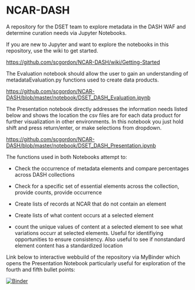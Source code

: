 # NCAR-DASH
A repository for the DSET team to explore metadata in the DASH WAF and determine curation needs via Jupyter Notebooks. 

If you are new to Jupyter and want to explore the notebooks in this repository, use the wiki to get started.

https://github.com/scgordon/NCAR-DASH/wiki/Getting-Started

The Evaluation notebook should allow the user to gain an understanding of metadataEvaluation.py functions used to create data products.

https://github.com/scgordon/NCAR-DASH/blob/master/notebook/DSET_DASH_Evaluation.ipynb

The Presentation notebook directly addresses the information needs listed below and shows the location the csv files are for each data product for further visualization in other environments. In this notebook you just hold shift and press return/enter, or make selections from dropdown.

https://github.com/scgordon/NCAR-DASH/blob/master/notebook/DSET_DASH_Presentation.ipynb

The functions used in both Notebooks attempt to:

* Check the occurrence of metadata elements and compare percentages across DASH collections

* Check for a specific set of essential elements across the collection, provide counts, provide occurrence

* Create lists of records at NCAR that do not contain an element

* Create lists of what content occurs at a selected element 

* count the unique values of content at a selected element to see what variations occurr at selected elements. Useful for identifiying opportunities to ensure consistency. Also useful to see if nonstandard element content has a standardized location

Link below to interactive webbuild of the repository via MyBinder which opens the Presentation Notebook particularly useful for exploration of the fourth and fifth bullet points:

[![Binder](https://mybinder.org/badge.svg)](https://mybinder.org/v2/gh/scgordon/NCAR-DASH/master?filepath=%2Fnotebook%2FDSET_DASH_Presentation.ipynb)
